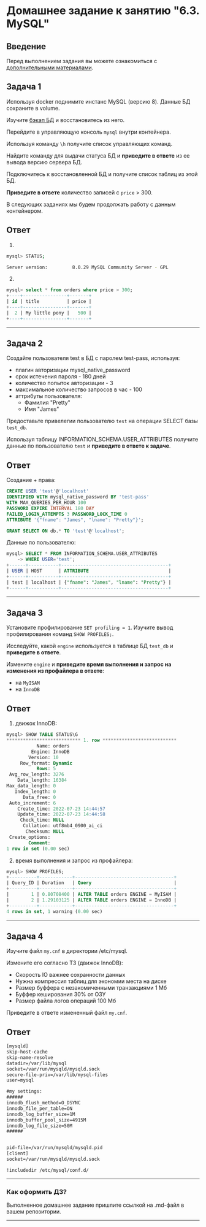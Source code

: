 # Домашнее задание к занятию "6.3. MySQL"

## Введение

Перед выполнением задания вы можете ознакомиться с 
[дополнительными материалами](https://github.com/netology-code/virt-homeworks/tree/master/additional/README.md).

## Задача 1

Используя docker поднимите инстанс MySQL (версию 8). Данные БД сохраните в volume.

Изучите [бэкап БД](https://github.com/netology-code/virt-homeworks/tree/master/06-db-03-mysql/test_data) и 
восстановитесь из него.

Перейдите в управляющую консоль `mysql` внутри контейнера.

Используя команду `\h` получите список управляющих команд.

Найдите команду для выдачи статуса БД и **приведите в ответе** из ее вывода версию сервера БД.

Подключитесь к восстановленной БД и получите список таблиц из этой БД.

**Приведите в ответе** количество записей с `price` > 300.

В следующих заданиях мы будем продолжать работу с данным контейнером.

## Ответ
1.
```bash
mysql> STATUS;

Server version:         8.0.29 MySQL Community Server - GPL
```
2.
```sql
mysql> select * from orders where price > 300;
+----+----------------+-------+
| id | title          | price |
+----+----------------+-------+
|  2 | My little pony |   500 |
+----+----------------+-------+

```
---

## Задача 2

Создайте пользователя test в БД c паролем test-pass, используя:
- плагин авторизации mysql_native_password
- срок истечения пароля - 180 дней 
- количество попыток авторизации - 3 
- максимальное количество запросов в час - 100
- аттрибуты пользователя:
    - Фамилия "Pretty"
    - Имя "James"

Предоставьте привелегии пользователю `test` на операции SELECT базы `test_db`.
    
Используя таблицу INFORMATION_SCHEMA.USER_ATTRIBUTES получите данные по пользователю `test` и 
**приведите в ответе к задаче**.

## Ответ

Создание + права:
```sql
CREATE USER 'test'@'localhost' 
IDENTIFIED WITH mysql_native_password BY 'test-pass'
WITH MAX_QUERIES_PER_HOUR 100 
PASSWORD EXPIRE INTERVAL 180 DAY
FAILED_LOGIN_ATTEMPTS 3 PASSWORD_LOCK_TIME 0 
ATTRIBUTE '{"fname": "James", "lname": "Pretty"}';
```
```SQL
GRANT SELECT ON db.* TO 'test'@'localhost';
```

Данные по пользователю:
```sql
mysql> SELECT * FROM INFORMATION_SCHEMA.USER_ATTRIBUTES
    -> WHERE USER='test';
+------+-----------+---------------------------------------+
| USER | HOST      | ATTRIBUTE                             |
+------+-----------+---------------------------------------+
| test | localhost | {"fname": "James", "lname": "Pretty"} |
+------+-----------+---------------------------------------+
```
---

## Задача 3

Установите профилирование `SET profiling = 1`.
Изучите вывод профилирования команд `SHOW PROFILES;`.

Исследуйте, какой `engine` используется в таблице БД `test_db` и **приведите в ответе**.

Измените `engine` и **приведите время выполнения и запрос на изменения из профайлера в ответе**:
- на `MyISAM`
- на `InnoDB`

## Ответ
1. движок InnoDB:
```sql
mysql> SHOW TABLE STATUS\G
*************************** 1. row ***************************
           Name: orders
         Engine: InnoDB
        Version: 10
     Row_format: Dynamic
           Rows: 5
 Avg_row_length: 3276
    Data_length: 16384
Max_data_length: 0
   Index_length: 0
      Data_free: 0
 Auto_increment: 6
    Create_time: 2022-07-23 14:44:57
    Update_time: 2022-07-23 14:44:58
     Check_time: NULL
      Collation: utf8mb4_0900_ai_ci
       Checksum: NULL
 Create_options:
        Comment:
1 row in set (0.00 sec)

```
2. время выполнения и запрос из профайлера:
```sql
mysql> SHOW PROFILES;
+----------+------------+------------------------------------+
| Query_ID | Duration   | Query                              |
+----------+------------+------------------------------------+
|        1 | 0.80708400 | ALTER TABLE orders ENGINE = MyISAM |
|        2 | 1.29103125 | ALTER TABLE orders ENGINE = InnoDB |
+----------+------------+------------------------------------+
4 rows in set, 1 warning (0.00 sec)
```

---
 
## Задача 4 

Изучите файл `my.cnf` в директории /etc/mysql.

Измените его согласно ТЗ (движок InnoDB):
- Скорость IO важнее сохранности данных
- Нужна компрессия таблиц для экономии места на диске
- Размер буффера с незакомиченными транзакциями 1 Мб
- Буффер кеширования 30% от ОЗУ
- Размер файла логов операций 100 Мб

Приведите в ответе измененный файл `my.cnf`.


## Ответ

```txt
[mysqld]
skip-host-cache
skip-name-resolve
datadir=/var/lib/mysql
socket=/var/run/mysqld/mysqld.sock
secure-file-priv=/var/lib/mysql-files
user=mysql

#my settings:
######
innodb_flush_method=O_DSYNC
innodb_file_per_table=ON
innodb_log_buffer_size=1M
innodb_buffer_pool_size=4915M
innodb_log_file_size=50M
######


pid-file=/var/run/mysqld/mysqld.pid
[client]
socket=/var/run/mysqld/mysqld.sock

!includedir /etc/mysql/conf.d/
```
---

### Как оформить ДЗ?

Выполненное домашнее задание пришлите ссылкой на .md-файл в вашем репозитории.

---
